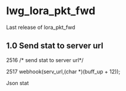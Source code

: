 # lwg_lora_pkt_fwd
Last release of lora_pkt_fwd
## 1.0 Send stat to server url
2516 /* send stat to server url*/

2517 webhook(serv_url,(char *)(buff_up + 12));

Json stat
